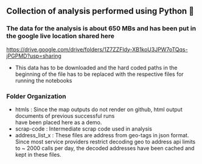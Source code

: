 
## Collection of analysis performed using Python :snake:

### The data for the analysis is about 650 MBs and has been put in the google live location shared here
    	
https://drive.google.com/drive/folders/1Z7ZZFldy-XB1koU3JPW7oTQqs-jPGPMD?usp=sharing 
	    											 
 - This data has to be downloaded and the hard coded paths in the beginning of the file has to be
   replaced with the respective files for running the notebooks		

### Folder Organization

 -  htmls   	  : Since the map outputs do not render on github, html output documents of previous successful runs  
         	    have been placed here as a demo.  
 - scrap-code     : Intermediate scrap code used in analysis 
 - address_list_x : These files are address from geo-tags in json format. Since most service providers restrict
	   		  decoding geo to address api limits to ~ 2000 calls per day, the decoded addresses have been cached 
			  and kept in these files.
		  
